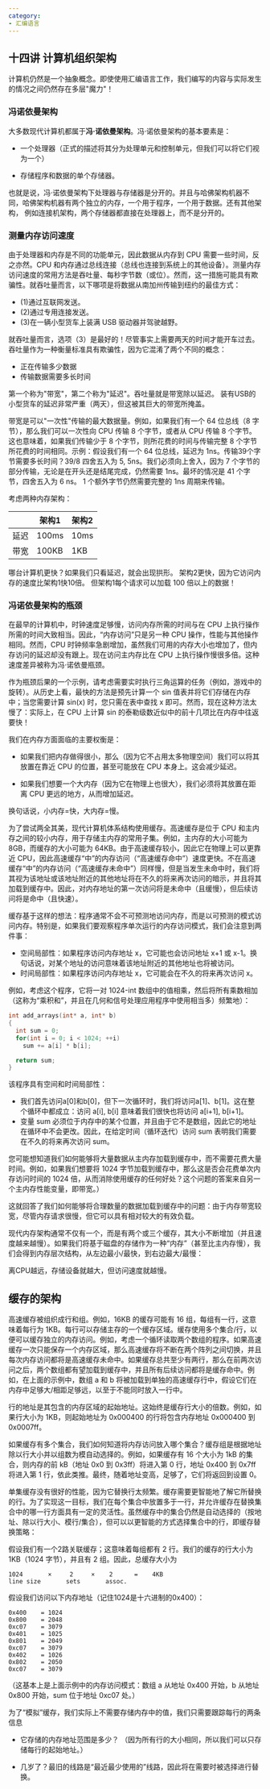 ```yaml
---
category: 
- 汇编语言
---
```


## 十四讲 计算机组织架构

计算机仍然是一个抽象概念。即使使用汇编语言工作，我们编写的内容与实际发生的情况之间仍然存在多层"魔力"！

### 冯诺依曼架构

大多数现代计算机都属于**冯·诺依曼架构**。冯·诺依曼架构的基本要素是：

- 一个处理器（正式的描述将其分为处理单元和控制单元，但我们可以将它们视为一个）

- 存储程序和数据的单个存储器。
  
也就是说，冯·诺依曼架构下处理器与存储器是分开的。并且与哈佛架构机器不同，哈佛架构机器有两个独立的内存，一个用于程序，一个用于数据。还有其他架构， 例如连接机架构，两个存储器都直接在处理器上，而不是分开的。

### 测量内存访问速度

由于处理器和内存是不同的功能单元，因此数据从内存到 CPU 需要一些时间，反之亦然。CPU 和内存通过总线连接（总线也连接到系统上的其他设备）。测量内存访问速度的常用方法是吞吐量、每秒字节数（或位）。然而，这一措施可能具有欺骗性。就吞吐量而言，以下哪项是将数据从南加州传输到纽约的最佳方式：

- (1)通过互联网发送。
- (2)通过专用连接发送。
- (3)在一辆小型货车上装满 USB 驱动器并驾驶越野。

就吞吐量而言，选项（3）是最好的！尽管事实上需要两天的时间才能开车过去。吞吐量作为一种衡量标准具有欺骗性，因为它混淆了两个不同的概念：

- 正在传输多少数据
- 传输数据需要多长时间

第一个称为"带宽"，第二个称为"延迟"。吞吐量就是带宽除以延迟。 装有USB的小型货车的延迟非常严重（两天），但这被其巨大的带宽所掩盖。

带宽是可以"一次性"传输的最大数据量。例如，如果我们有一个 64 位总线（8 字节），那么我们可以一次性向 CPU 传输 8 个字节，或者从 CPU 传输 8 个字节。这也意味着，如果我们传输少于 8 个字节，则所花费的时间与传输完整 8 个字节所花费的时间相同。示例：假设我们有一个 64 位总线，延迟为 1ns。传输39个字节需要多长时间？39/8 四舍五入为 5, 5ns。我们必须向上舍入，因为 7 个字节的部分传输，无论是在开头还是结尾完成，仍然需要 1ns。最坏的情况是 41 个字节，四舍五入为 6 ns。 1 个额外字节仍然需要完整的 1ns 周期来传输。

考虑两种内存架构：

||架构1|架构2|
|--|--|--|
|延迟|100ms|10ms|
|带宽|100KB|1KB|

哪台计算机更快？如果我们只看延迟，就会出现拱形。 架构2更快，因为它访问内存的速度比架构1快10倍。 但架构1每个请求可以加载 100 倍以上的数据！

### 冯诺依曼架构的瓶颈

在最早的计算机中，时钟速度足够慢，访问内存所需的时间与在 CPU 上执行操作所需的时间大致相当。因此，“内存访问”只是另一种 CPU 操作，性能与其他操作相同。然而，CPU 时钟频率急剧增加，虽然我们可用的内存大小也增加了，但内存访问的延迟却没有跟上。现在访问主内存比在 CPU 上执行操作慢很多倍。这种速度差异被称为冯·诺依曼瓶颈。

作为瓶颈后果的一个示例，请考虑需要实时执行三角运算的任务（例如，游戏中的旋转）。从历史上看，最快的方法是预先计算一个 sin 值表并将它们存储在内存中；当您需要计算 sin(x) 时，您只需在表中查找 x 即可。然而，现在这种方法太慢了：实际上，在 CPU 上计算 sin 的泰勒级数近似中的前十几项比在内存中往返要快！

我们在内存方面面临的主要权衡是：

- 如果我们把内存做得很小，那么（因为它不占用太多物理空间）我们可以将其放置在靠近 CPU 的位置，甚至可能放在 CPU 本身上。这会减少延迟。

- 如果我们想要一个大内存（因为它在物理上也很大），我们必须将其放置在距离 CPU 更远的地方，从而增加延迟。

换句话说，小内存=快，大内存=慢。

为了尝试两全其美，现代计算机体系结构使用缓存。高速缓存是位于 CPU 和主内存之间的较小内存，用于存储主内存的常用子集。例如，主内存的大小可能为 8GB，而缓存的大小可能为 64KB。由于高速缓存较小，因此它在物理上可以更靠近 CPU，因此高速缓存“中”的内存访问（“高速缓存命中”）速度更快。不在高速缓存“中”的内存访问（“高速缓存未命中”）同样慢，但是当发生未命中时，我们将其视为该地址或该地址附近的其他地址将在不久的将来再次访问的暗示，并且将其加载到缓存中。因此，对内存地址的第一次访问将是未命中（且缓慢），但后续访问将是命中（且快速）。

缓存基于这样的想法：程序通常不会不可预测地访问内存，而是以可预测的模式访问内存。特别是，如果我们要观察程序单次运行的内存访问模式，我们会注意到两件事：

- 空间局部性：如果程序访问内存地址 x，它可能也会访问地址 x+1 或 x-1。换句话说，对某个地址的访问意味着该地址附近的其他地址也将被访问。
- 时间局部性：如果程序访问内存地址 x，它可能会在不久的将来再次访问 x。

例如，考虑这个程序，它将一对 1024-int 数组中的值相乘，然后将所有乘数相加（这称为“乘积和”，并且在几何和信号处理应用程序中使用相当多）频繁地）：

```cpp
int add_arrays(int* a, int* b)
{
  int sum = 0;
  for(int i = 0; i < 1024; ++i)
    sum += a[i] * b[i];

  return sum;
}
```

该程序具有空间和时间局部性：

- 我们首先访问a[0]和b[0]，但下一次循环时，我们将访问a[1]、b[1]。这在整个循环中都成立：访问 a[i], b[i] 意味着我们很快也将访问 a[i+1], b[i+1]。
- 变量 sum 必须位于内存中的某个位置，并且由于它不是数组，因此它的地址在循环中不会更改。因此，在给定时间（循环迭代）访问 sum 表明我们需要在不久的将来再次访问 sum。

您可能想知道我们如何能够将大量数据从主内存加载到缓存中，而不需要花费大量时间。例如，如果我们想要将 1024 字节加载到缓存中，那么这是否会花费单次内存访问时间的 1024 倍，从而消除使用缓存的任何好处？这个问题的答案来自另一个主内存性能变量，即带宽。）

这就回答了我们如何能够将合理数量的数据加载到缓存中的问题：由于内存带宽较宽，尽管内存请求很慢，但它可以具有相对较大的有效负载。

现代内存架构通常不仅有一个，而是有两个或三个缓存，其大小不断增加（并且速度越来越慢）。如果我们将基于磁盘的存储作为一种“内存”（甚至比主内存慢），我们会得到内存层次结构，从左边最小/最快，到右边最大/最慢：

离CPU越远，存储设备就越大，但访问速度就越慢。


## 缓存的架构

高速缓存被组织成行和组。例如，16KB 的缓存可能有 16 组，每组有一行，这意味着每行为 1KB。每行可以存储主存的一个缓存区域。缓存使用多个集合/行，以便可以缓存独立的内存访问。例如，考虑一个循环读取两个数组的程序。如果高速缓存一次只能保存一个内存区域，那么高速缓存将不断在两个阵列之间切换，并且每次内存访问都将是高速缓存未命中。如果缓存总共至少有两行，那么在前两次访问之后，两个数组都有望加载到缓存中，并且所有后续访问都将是缓存命中。例如，在上面的示例中，数组 a 和 b 将被加载到单独的高速缓存行中，假设它们在内存中足够大/相距足够远，以至于不能同时放入一行中。

行的地址是其包含的内存区域的起始地址。这始终是缓存行大小的倍数。例如，如果行大小为 1KB，则起始地址为 0x000400 的行将包含内存地址 0x000400 到 0x0007ff。

如果缓存有多个集合，我们如何知道将内存访问放入哪个集合？缓存组是根据地址除以行大小并以组数为模自动选择的。例如，如果缓存有 16 个大小为 1kB 的集合，则内存的前 kB（地址 0x0 到 0x3ff）将进入第 0 行，地址 0x400 到 0x7ff 将进入第 1 行，依此类推。最终，随着地址变高，足够了，它们将返回到设置 0。

单集缓存没有很好的性能，因为它替换行太频繁。缓存需要更智能地了解它所替换的行。为了实现这一目标，我们在每个集合中放置多于一行，并允许缓存在替换集合中的哪一行方面具有一定的灵活性。虽然缓存中的集合仍然是自动选择的（按地址、除以行大小、模行/集合），但可以以更智能的方式选择集合中的行，即缓存替换策略：


假设我们有一个2路关联缓存；这意味着每组都有 2 行。我们的缓存的行大小为 1KB（1024 字节），并且有 2 组。因此，总缓存大小为

```shell
1024       ×     2     ×    2      =    4KB
line size       sets       assoc.
```

假设我们访问以下内存地址（记住1024是十六进制的0x400）：
```shell
0x400    = 1024
0x800    = 2048
0xc07    = 3079
0x401    = 1025
0x801    = 2049
0xc07    = 3079
0x402    = 1026
0x802    = 2050
0xc07    = 3079
```

（这基本上是上面示例中的内存访问模式：数组 a 从地址 0x400 开始，b 从地址 0x800 开始，sum 位于地址 0xc07 处。）

为了“模拟”缓存，我们实际上不需要存储内存中的值，我们只需要跟踪每行的两条信息

- 它存储的内存地址范围是多少？ （因为所有行的大小相同，所以我们可以只存储每行的起始地址。）

- 几岁了？最旧的线路是“最近最少使用的”线路，因此将在需要时被选择进行替换。

